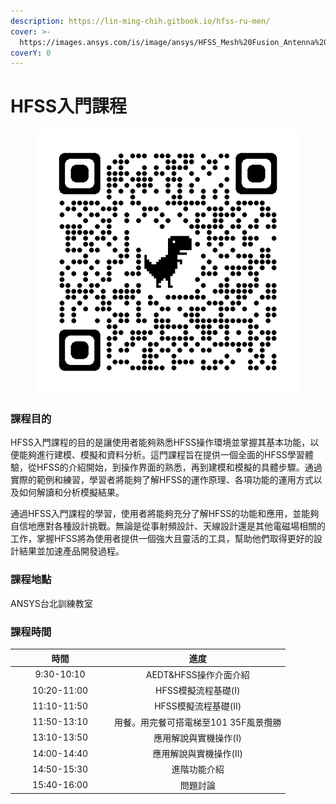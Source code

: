 ```yaml
---
description: https://lin-ming-chih.gitbook.io/hfss-ru-men/
cover: >-
  https://images.ansys.com/is/image/ansys/HFSS_Mesh%20Fusion_Antenna%202?wid=1568&op_usm=0.9,1.0,20,0&fit=constrain,0
coverY: 0
---
```


# HFSS入門課程

<figure><img src=".gitbook/assets/image (1).png" alt=""><figcaption></figcaption></figure>

### 課程目的

HFSS入門課程的目的是讓使用者能夠熟悉HFSS操作環境並掌握其基本功能，以便能夠進行建模、模擬和資料分析。這門課程旨在提供一個全面的HFSS學習體驗，從HFSS的介紹開始，到操作界面的熟悉，再到建模和模擬的具體步驟。通過實際的範例和練習，學習者將能夠了解HFSS的運作原理、各項功能的運用方式以及如何解讀和分析模擬結果。

通過HFSS入門課程的學習，使用者將能夠充分了解HFSS的功能和應用，並能夠自信地應對各種設計挑戰。無論是從事射頻設計、天線設計還是其他電磁場相關的工作，掌握HFSS將為使用者提供一個強大且靈活的工具，幫助他們取得更好的設計結果並加速產品開發過程。

### 課程地點

ANSYS台北訓練教室

### 課程時間

<table><thead><tr><th width="145" align="center">時間</th><th align="center">進度</th></tr></thead><tbody><tr><td align="center">9:30-10:10</td><td align="center">AEDT&#x26;HFSS操作介面介紹</td></tr><tr><td align="center">10:20-11:00</td><td align="center">HFSS模擬流程基礎(I)</td></tr><tr><td align="center">11:10-11:50</td><td align="center">HFSS模擬流程基礎(II)</td></tr><tr><td align="center">11:50-13:10</td><td align="center">用餐。用完餐可搭電梯至101 35F風景攬勝</td></tr><tr><td align="center">13:10-13:50</td><td align="center">應用解說與實機操作(I)</td></tr><tr><td align="center">14:00-14:40</td><td align="center">應用解說與實機操作(II)</td></tr><tr><td align="center">14:50-15:30</td><td align="center">進階功能介紹</td></tr><tr><td align="center">15:40-16:00</td><td align="center">問題討論</td></tr></tbody></table>

